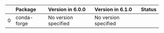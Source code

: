 <!-- markdown-link-check-disable -->

|    | Package     | Version in 6.0.0     | Version in 6.1.0     | Status   |
|---:|:------------|:---------------------|:---------------------|:---------|
|  0 | conda-forge | No version specified | No version specified |          |